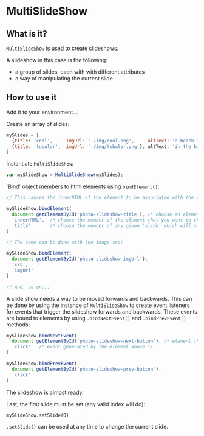 # MultiSlideShow #

## What is it? ##

`MultiSlideShow` is used to create slideshows.

A slideshow in this case is the following:

- a group of slides, each with with different attributes
- a way of manipulating the current slide

## How to use it ##

Add it to your environment...

Create an array of slides:

``` JavaScript
mySlides = [
  {title: 'cool',     imgUrl: './img/cool.png',     altText: 'a beach in Tofino'},
  {title: 'tubular',  imgUrl: './img/tubular.png'}, altText: 'in the hills in Pasadena'},
]
```

Instantiate `MultiSlideShow`:

``` JavaScript
var mySlideShow = MultiSlideShow(mySlides);
```

'Bind' object members to html elements using `bindElement()`:

``` JavaScript
// This causes the innerHTML of the element to be associated with the title attribute of mySlides.

mySlideShow.bindElement(
  document.getElementById('photo-slideshow-title'), /* choose an element */
  'innerHTML',  /* choose the member of the element that you want to change */
  'title'       /* choose the member of any given 'slide' which will supply the value */
)

// The same can be done with the image src:

mySlideShow.bindElement(
  document.getElementById('photo-slideshow-imgUrl'),
  'src',
  'imgUrl'
)

// And, so on...
```

A slide show needs a way to be moved forwards and backwards.
This can be done by using the instance of `MultiSlideShow` to create event listeners for events that trigger the slideshow forwards and backwards.
These events are bound to elements by using `.bindNextEvent()` and `.bindPrevEvent()` methods:

``` JavaScript
mySlideShow.bindNextEvent(
  document.getElementById('photo-slideshow-next-button'), /* element that generates an event */
  'click'   /* event generated by the element above */
)

mySlideShow.bindPrevEvent(
  document.getElementById('photo-slideshow-prev-button'),
  'click'
)
```

The slideshow is almost ready.

Last, the first slide must be set (any valid index will do):

```
mySlideShow.setSlide(0)
```

`.setSlide()` can be used at any time to change the current slide.
